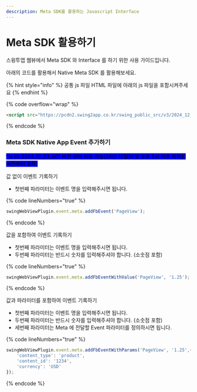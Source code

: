 ```yaml
---
description: Meta SDK를 활용하는 Javascript Interface
---
```


# Meta SDK 활용하기

스윙투앱 웹뷰에서 Meta SDK 와 Interface 를 하기 위한 사용 가이드입니다.

아래의 코드를 활용해서 Native Meta SDK 를 활용해보세요.

{% hint style="info" %}
공통 js 파일 HTML 파일에 아래의 js 파일을 포함시켜주세요
{% endhint %}

{% code overflow="wrap" %}
```html
<script src="https://pcdn2.swing2app.co.kr/swing_public_src/v3/2024_12_23_001/js/swing_app_on_web.js"></script>
```
{% endcode %}

### Meta SDK Native App Event 추가하기 <a href="#add-event" id="add-event"></a>

<mark style="background-color:blue;">\*js lib 2024\_12\_23\_001 버전 부터 사용 가능(24년 12월24일 오후 5시 이후 제작된 버전부터 동작)</mark>

값 없이 이벤트 기록하기

* 첫번째 파라미터는 이벤트 명을 입력해주시면 됩니다.

{% code lineNumbers="true" %}
```javascript
swingWebViewPlugin.event.meta.addFbEvent('PageView');
```
{% endcode %}

값을 포함하여 이벤트 기록하기&#x20;

* 첫번째 파라미터는 이벤트 명을 입력해주시면 됩니다.
* 두번째 파라미터는 반드시 숫자를 입력해주셔야 합니다. (소숫점 포함)

{% code lineNumbers="true" %}
```javascript
swingWebViewPlugin.event.meta.addFbEventWithValue('PageView', '1.25');
```
{% endcode %}

값과 파라미터를 포함하여 이벤트 기록하기

* 첫번째 파라미터는 이벤트 명을 입력해주시면 됩니다.
* 두번째 파라미터는 반드시 숫자를 입력해주셔야 합니다. (소숫점 포함)
* 세번째 파라미터는 Meta 에 전달할 Event 파라미터를 정의하시면 됩니다.

{% code lineNumbers="true" %}
```javascript
swingWebViewPlugin.event.meta.addFbEventWithParams('PageView', '1.25',{
    'content_type': 'product',
    'content_id': '1234',
    'currency': 'USD'
});
```
{% endcode %}
